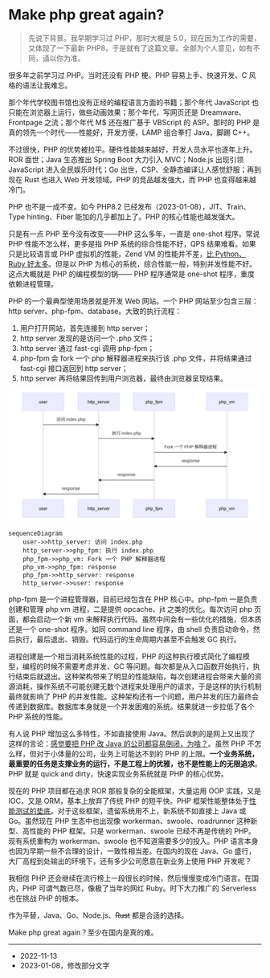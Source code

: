 # Make php great again?

>先说下背景。我早期学习过 PHP，那时大概是 5.0，现在因为工作的需要，又体现了一下最新 PHP8，于是就有了这篇文章。全部为个人意见，如有不同，请以你为准。

很多年之前学习过 PHP。当时还没有 PHP 梗。PHP 容易上手、快速开发、C 风格的语法让我难忘。

那个年代学校图书馆也没有正经的编程语言方面的书籍；那个年代 JavaScript 也只能在浏览器上运行，做些动画效果；那个年代，写网页还是 Dreamware、Frontpage 之流；那个年代 M$ 还在推广基于 VBScript 的 ASP。那时的 PHP 是真的领先一个时代——性能好，开发方便，LAMP 组合拳打 Java，脚踢 C++。

不过很快，PHP 的优势被拉平。硬件性能越来越好，开发人员水平也逐年上升。ROR 面世；Java 生态推出 Spring Boot 大力引入 MVC；Node.js 出现引领 JavaScript 进入全民娱乐时代；Go 出世，CSP、全静态编译让人感觉舒服；再到现在 Rust 也进入 Web 开发领域。PHP 的竞品越发强大，而 PHP 也变得越来越冷门。

PHP 也不是一成不变。如今 PHP8.2 已经发布（2023-01-08），JIT、Train、Type hinting、Fiber 能加的几乎都加上了。PHP 的核心性能也越发强大。

只是有一点 PHP 至今没有改变——PHP 这么多年，一直是 one-shot 程序。常说 PHP 性能不怎么样，更多是指 PHP 系统的综合性能不好，QPS 结果难看。如果只是比较语言或 PHP 虚拟机的性能，Zend VM 的性能并不差，[比 Python、Ruby 好太多][TCLBG]。但是以 PHP 为核心的系统，综合性能一般，特别并发性能不好。这点大概就是 PHP 的编程模型的锅—— PHP 程序通常是 one-shot 程序，重度依赖进程管理。

[TCLBG]: https://benchmarksgame-team.pages.debian.net/benchmarksgame/fastest/php-python3.html

PHP 的一个最典型使用场景就是开发 Web 网站。一个 PHP 网站至少包含三层：http server、php-fpm、database。大致的执行流程：

1. 用户打开网站，首先连接到 http server；
2. http server 发现的是访问一个 .php 文件；
3. http server 通过 fast-cgi 调用 php-fpm；
4. php-fpm 会 fork 一个 php 解释器进程来执行该 .php 文件，并将结果通过 fast-cgi 接口返回到 http server；
5. http server 再将结果回传到用户浏览器，最终由浏览器呈现结果。

![请求 index.php](images/request_php_index.svg)

```mermaid
sequenceDiagram
    user->>http_server: 访问 index.php
    http_server->>php_fpm: 执行 index.php
    php_fpm->>php_vm: Fork 一个 PHP 解释器进程
    php_vm->>php_fpm: response
    php_fpm->>http_server: response
    http_server->>user: response

```

php-fpm 是一个进程管理器，目前已经包含在 PHP 核心中。php-fpm 一是负责创建和管理 php vm 进程，二是提供 opcache、jit 之类的优化。每次访问 php 页面，都会启动一个新 vm 来解释执行代码。虽然中间会有一些优化的措施，但本质还是一个 one-shot 程序。如同 command line 程序，由 shell 负责启动命令，然后执行，最后退出、销毁。代码运行的生命周期内甚至不会触发 GC 执行。

进程创建是一个相当消耗系统性能的过程，PHP 的这种执行模式简化了编程模型，编程的时候不需要考虑并发、GC 等问题。每次都是从入口函数开始执行，执行结束后就退出。这种架构带来了明显的性能缺陷，每次创建进程会带来大量的资源消耗，操作系统不可能创建无数个进程来处理用户的请求，于是这样的执行机制最终就影响了 PHP 的并发性能。这种架构还有一个问题，用户并发的压力最终会传递到数据库。数据库本身就是一个并发困难的系统。结果就进一步拉低了各个 PHP 系统的性能。

有人说 PHP 增加这么多特性，不如直接使用 Java。然后讽刺的是网上又出现了这样的言论：[感觉要把 PHP 改 Java 的公司都容易倒闭，为啥？](https://www.zhihu.com/question/396777378)。虽然 PHP 不怎么样，但对于小体量的公司，业务上可能达不到的 PHP 的上限。**一个业务系统，最重要的任务是支撑业务的运行，不是工程上的优雅，也不是性能上的无限追求**。PHP 就是 quick and dirty，快速实现业务系统就是 PHP 的核心优势。

现在的 PHP 项目都在追求 ROR 那般复杂的全能框架，大量运用 OOP 实践，又是 IOC，又是 ORM，基本上放弃了传统 PHP 的短平快。PHP 框架性能整体处于[性能测试的垫底](https://web-frameworks-benchmark.netlify.app/result?f=gin,echo,axum,salvo,laravel,django,spring)。对于这些框架，遗留系统用不上，新系统不如直接上 Java 或 Go。虽然现在 PHP 生态中也出现像 workerman、swoole、roadrunner 这种新型、高性能的 PHP 框架。只是 workerman、swoole 已经不再是传统的 PHP。现有系统重构为 workerman、swoole 也不知道需要多少的投入。PHP 语言本身也因为早期一些不合理的设计，一致性相当差。在国内的现在 Java、Go 盛行，大厂高程到处输出的环境下，还有多少公司愿意在新业务上使用 PHP 开发呢？

我相信 PHP 还会继续在流行榜上一段很长的时候，然后慢慢变成冷门语言。在国内，PHP 可谓气数已尽，像极了当年的网红 Ruby。时下大力推广的 Serverless 也在挑战 PHP 的根本。

作为平替，Java、Go、Node.js、~~Rust~~ 都是合适的选择。

Make php great again？至少在国内是真的难。

----

- 2022-11-13
- 2023-01-08，修改部分文字
